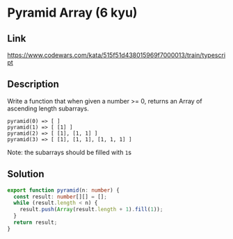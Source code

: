 # Pyramid Array (6 kyu)
## Link
https://www.codewars.com/kata/515f51d438015969f7000013/train/typescript

## Description
Write a function that when given a number >= 0, returns an Array of ascending length subarrays.

```
pyramid(0) => [ ]
pyramid(1) => [ [1] ]
pyramid(2) => [ [1], [1, 1] ]
pyramid(3) => [ [1], [1, 1], [1, 1, 1] ]
```
Note: the subarrays should be filled with `1`s


## Solution
```typescript
export function pyramid(n: number) {
  const result: number[][] = [];
  while (result.length < n) {
    result.push(Array(result.length + 1).fill(1));
  }
  return result;
}
```